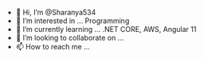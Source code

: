 - 👋 Hi, I’m @Sharanya534
- 👀 I’m interested in ... Programming
- 🌱 I’m currently learning ... .NET CORE, AWS, Angular 11
- 💞️ I’m looking to collaborate on ...
- 📫 How to reach me ...

<!---
Sharanya534/Sharanya534 is a ✨ special ✨ repository because its `README.md` (this file) appears on your GitHub profile.
You can click the Preview link to take a look at your changes.
--->
